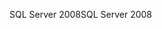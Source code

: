 <span data-ttu-id="35eb9-101">SQL Server 2008</span><span class="sxs-lookup"><span data-stu-id="35eb9-101">SQL Server 2008</span></span>